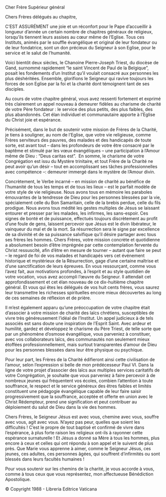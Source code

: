 Cher Frère Supérieur général

Chers Frères délégués au chapitre,

C’EST ASSURÉMENT une joie et un réconfort pour le Pape d’accueillir à longueur d’année un certain nombre de chapitres généraux de religieux, lorsqu’ils tiennent leurs assises au cœur même de l’Eglise. Tous ces Instituts, animés par le souffle évangélique et original de leur fondateur ou de leur fondatrice, sont un don précieux du Seigneur à son Eglise, pour le service et le salut de l’humanité.

Voici bientôt deux siècles, le Chanoine Pierre-Joseph Triest, du diocèse de Gand, surnommé rapidement “le saint Vincent de Paul de la Belgique”, posait les fondements d’un Institut qu’il voulait consacré aux personnes les plus déshéritées. Ensemble, glorifions le Seigneur qui ravive toujours les forces de son Eglise par la foi et la charité dont témoignent tant de ses disciples.

Au cours de votre chapitre général, vous avez ressenti fortement et exprimé très clairement un appel nouveau à demeurer fidèles au charisme de charité de votre Père fondateur : le service des plus petits, des plus faibles, des plus abandonnés. Cet élan individuel et communautaire apporte à l’Eglise du Christ joie et espérance.

Précisément, dans le but de soutenir votre mission de Frères de la Charité, je tiens à souligner, au nom de l’Eglise, que votre vie religieuse, comme Frères serviteurs des pauvres, des malades et des handicapés de toute sorte, est avant tout – dans les profondeurs de votre être consacré par le baptême et stimulé par les vœux évangéliques – une participation à l’Amour même de Dieu : “Deus caritas est”.  En somme, le charisme de votre Congrégation est issu du Mystère trinitaire, et tout Frère de la Charité ne peut avoir qu’un désir – tout en accomplissant ses tâches professionnelles avec compétence –: demeurer immergé dans le mystère de l’Amour divin.

Concrètement, le Verbe incarné – en mission de charité au bénéfice de l’humanité de tous les temps et de tous les lieux – est le parfait modèle de votre style de vie religieuse. Nous avons tous en mémoire les paraboles émouvantes de la tendresse de Dieu pour les personnes blessées par la vie, spécialement celle du Bon Samaritain, celle de la brebis perdue, celle du fils prodigue. Nous avons tous médité les gestes multiples de Jésus se laissant entourer et presser par les malades, les infirmes, les sans-espoir. Ces signes de bonté et de puissance, effectués toujours discrètement au profit d’une foule de gens, laissent percevoir que Jésus est le divin libérateur, le vainqueur du mal et de la mort. Sa résurrection sera le signe par excellence de sa divinité et de sa puissance salvifique qu’il désire partager avec tous ses frères les hommes. Chers Frères, votre mission concrète et quotidienne a absolument besoin d’être imprégnée par cette contemplation fervente du Christ ressuscité, afin d’être en mesure de tourner – autant que faire se peut – le regard de foi de vos malades et handicapés vers cet événement historique et mystérieux de la Résurrection, gage d’une certaine maîtrise et d’une sanctification de leurs épreuves. En vous ressourçant, comme vous l’avez fait, aux motivations profondes, à l’esprit et au style quotidien de votre vocation, vous avez accompli l’œuvre du Seigneur. Il attendait cet approfondissement et cet élan nouveau de ce dix-huitième chapitre général. Et vous qui êtes les délégués de vos huit cents frères, vous saurez leur transmettre les richesses spirituelles encore mieux découvertes au long de ces semaines de réflexion et de prière.

Il m’est également apparu qu’une préoccupation de votre chapitre était d’associer à votre mission de charité des laïcs chrétiens, susceptibles de vivre très généreusement l’idéal de l’Institut. Un appel judicieux à de tels associés est sans doute une inspiration de l’Esprit Saint. Avec ardeur et humilité, gardez et développez le charisme du Père Triest, de telle sorte que par un phénomène d’osmose évangélique, vous parveniez à constituer, avec vos collaborateurs laïcs, des communautés non seulement mieux étoffées professionnellement, mais surtout transparentes d’amour de Dieu pour les personnes blessées dans leur être physique ou psychique.

Pour leur part, les Frères de la Charité édifieront ainsi cette civilisation de l’amour, selon l’expression si belle de mon prédécesseur Paul VI. Dans la ligne de votre projet d’associer des laïcs aux multiples services caritatifs de votre Congrégation, je souhaite que vous parveniez à faire percevoir à de nombreux jeunes qui fréquentent vos écoles, combien l’attention à toute souffrance, le respect et le service généreux des êtres faibles et limités constituent une pédagogie évangélique capable de leur faire saisir progressivement que la souffrance, acceptée et offerte en union avec le Christ Rédempteur, prend une signification et peut contribuer au déploiement du salut de Dieu dans la vie des hommes.

Chers Frères, le Seigneur Jésus est avec vous, chemine avec vous, souffre avec vous, agit avec vous. N’ayez pas peur, quelles que soient les difficultés ! C’est le propre de tout baptisé et confirmé de vivre dans l’espérance, à plus forte raison les religieux ont-ils à rayonner cette espérance surnaturelle ! Et Jésus a donné sa Mère à tous les hommes, plus encore à ceux et celles qui ont répondu à son appel et le suivent de plus près. Que Marie vous apprenne à aimer, comme le Seigneur Jésus, ces jeunes, ces adultes, ces personnes âgées, qui souffrent d’infirmités ou sont blessés dans leurs facultés humaines !

Pour vous soutenir sur les chemins de la charité, je vous accorde à vous, comme à tous ceux que vous représentez, mon affectueuse Bénédiction Apostolique.

© Copyright 1988 - Libreria Editrice Vaticana